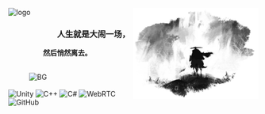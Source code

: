 ![logo](https://img.shields.io/badge/WoBok-%E5%B7%AB%E4%B8%8D%E5%8F%AF-%23000000?style=for-the-badge&labelColor=%23FFFFFF&color=%23000000)
<img align="right" hight=50% width=50% alt="BG" src="GitHub_Background.png" />
### &emsp;&emsp;&emsp;&emsp;&emsp;&emsp;人生就是大闹一场，
**&emsp;&emsp;&emsp;&emsp;&emsp;然后悄然离去。**
<br>
<br>
<!--
&emsp;&emsp;&emsp;[![Top Langs](https://github-readme-stats.vercel.app/api/top-langs/?username=WoBok&hide_title=true&layout=compact&hide_border=true)]()
-->
&emsp;&emsp;&emsp;<img hight=35% width=35% alt="BG" src="https://github-readme-activity-graph.vercel.app/graph?username=WoBok&theme=dracula" />
<br>
<br>
![Unity](https://img.shields.io/badge/Unity--%23FFFFFF?style=flat-square&logo=unity&logoColor=%23FFFFFF&labelColor=%23000000)
![C++](https://img.shields.io/badge/C%2B%2B--%23FFFFFF?style=flat-square&logo=cplusplus&logoColor=%23FFFFFF&labelColor=%23000000)
![C#](https://img.shields.io/badge/C%23--%23FFFFFF?style=flat-square&logo=csharp&logoColor=%23FFFFFF&labelColor=%23000000)
![WebRTC](https://img.shields.io/badge/WebRTC--%23FFFFFF?style=flat-square&logo=webrtc&logoColor=%23FFFFFF&labelColor=%23000000)
![GitHub](https://img.shields.io/badge/GitHub--%23FFFFFF?style=flat-square&logo=github&logoColor=%23FFFFFF&labelColor=%23000000)
<!--
![C](https://img.shields.io/badge/C--%23FFFFFF?style=flat-square&logo=c&logoColor=%23FFFFFF&labelColor=%23000000)
![Linux](https://img.shields.io/badge/Linux--%23FFFFFF?style=flat-square&logo=linux&logoColor=%23FFFFFF&labelColor=%23000000)
[![My Skills](https://skillicons.dev/icons?i=unity,github,linux,visualstudio,vscode,c,cpp,cs&theme=light)](https://skillicons.dev)
-->
